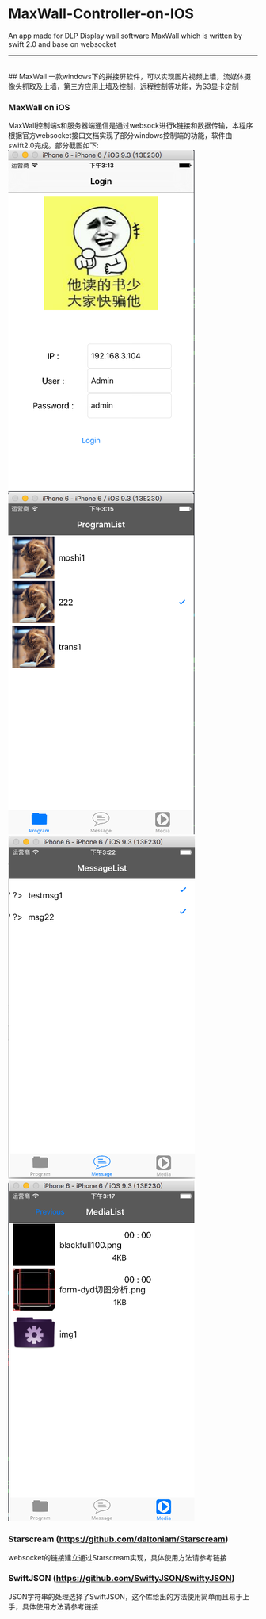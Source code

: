 # MaxWall-Controller-on-IOS
An app made for DLP Display wall software MaxWall which is written by swift 2.0 and base on websocket
***
<br>
## MaxWall
  一款windows下的拼接屏软件，可以实现图片视频上墙，流媒体摄像头抓取及上墙，第三方应用上墙及控制，远程控制等功能，为S3显卡定制

### MaxWall on iOS
  MaxWall控制端s和服务器端通信是通过websock进行k链接和数据传输，本程序根据官方websocket接口文档实现了部分windows控制端的功能，软件由swift2.0完成。部分截图如下:
  ![](./PIC/Login.png)
  ![](./PIC/Program.png)
  ![](./PIC/Message.png)
  ![](./PIC/Media.png)
  
### Starscream (https://github.com/daltoniam/Starscream)
  websocket的链接建立通过Starscream实现，具体使用方法请参考链接
  
### SwiftJSON (https://github.com/SwiftyJSON/SwiftyJSON)
  JSON字符串的处理选择了SwiftJSON，这个库给出的方法使用简单而且易于上手，具体使用方法请参考链接

